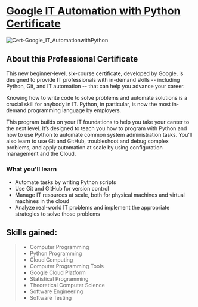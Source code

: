 # [Google IT Automation with Python Certificate](https://www.coursera.org/professional-certificates/google-it-automation)
![Cert-Google_IT_AutomationwithPython](https://github.com/cleatherbury/7-Certificates_Google_IT_Automation/assets/49545285/2854613d-4bac-494f-b1d5-03f895564ed6)

## About this Professional Certificate
This new beginner-level, six-course certificate, developed by Google, is designed to provide IT professionals with in-demand skills -- including Python, Git, and IT automation -- that can help you advance your career.

Knowing how to write code to solve problems and automate solutions is a crucial skill for anybody in IT. Python, in particular, is now the most in-demand programming language by employers.

This program builds on your IT foundations to help you take your career to the next level. It’s designed to teach you how to program with Python and how to use Python to automate common system administration tasks. You'll also learn to use Git and GitHub, troubleshoot and debug complex problems, and apply automation at scale by using configuration management and the Cloud.

### What you'll learn
* Automate tasks by writing Python scripts
* Use Git and GitHub for version control
* Manage IT resources at scale, both for physical machines and virtual machines in the cloud 
* Analyze real-world IT problems and implement the appropriate strategies to solve those problems

## Skills gained:
>* Computer Programming
>* Python Programming
>* Cloud Computing
>* Computer Programming Tools
>* Google Cloud Platform
>* Statistical Programming
>* Theoretical Computer Science
>* Software Engineering
>* Software Testing
